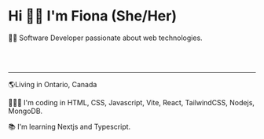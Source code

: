 <main>
<h1>Hi 👋🏾 I'm Fiona (She/Her)</h1>

<p>👩🏾 Software Developer passionate about web technologies.</p>
<br></br>
<hr></hr>
</main>
<section>
<p>🌎Living in Ontario, Canada</p>
<p>👩🏾‍💻 I'm coding in  HTML, CSS, Javascript, Vite, React, TailwindCSS, Nodejs, MongoDB.</p>
<p>📚 I'm learning Nextjs and Typescript.</p>
</section>
<!--
**fionss/fionss** is a ✨ _special_ ✨ repository because its `README.md` (this file) appears on your GitHub profile.

Here are some ideas to get you started:

- 🔭 I’m currently working on ...
- 🌱 I’m currently learning ...
- 👯 I’m looking to collaborate on ...
- 🤔 I’m looking for help with ...
- 💬 Ask me about ...
- 📫 How to reach me: ...
- 😄 Pronouns: ...
- ⚡ Fun fact: ...
-->
